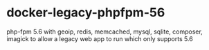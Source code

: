 # docker-legacy-phpfpm-56
php-fpm 5.6 with geoip, redis, memcached, mysql, sqlite, composer, imagick to allow a legacy web app to run which only supports 5.6
